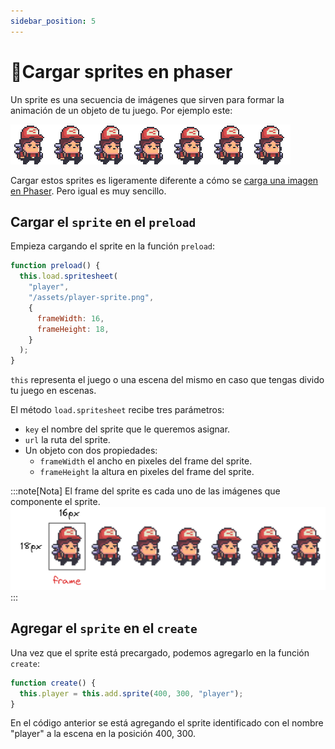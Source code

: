 ```yaml
---
sidebar_position: 5
---
```


# 🤺Cargar sprites en phaser

Un sprite es una secuencia de imágenes que sirven para formar la animación de un objeto de tu juego. Por ejemplo este:

![sprite](./img/idle64x64.png)

Cargar estos sprites es ligeramente diferente a cómo se [carga una imagen en Phaser](https://codingtube.dev/docs/phaser/cargar-imagenes). Pero igual es muy sencillo. 

## Cargar el `sprite` en el `preload`

Empieza cargando el sprite en la función `preload`:

```js
function preload() {
  this.load.spritesheet(
    "player", 
    "/assets/player-sprite.png", 
    {
      frameWidth: 16,
      frameHeight: 18,
    }
  );
}
```

`this` representa el juego o una escena del mismo en caso que tengas divido tu juego en escenas.

El método `load.spritesheet` recibe tres parámetros:

- `key` el nombre del sprite que le queremos asignar.
- `url` la ruta del sprite.
- Un objeto con dos propiedades:
  - `frameWidth` el ancho en pixeles del frame del sprite.
  - `frameHeight` la altura en pixeles del frame del sprite.

:::note[Nota]
El frame del sprite es cada uno de las imágenes que componente el sprite.
![frame](./img/frame.png)
:::

## Agregar el `sprite` en el `create`

Una vez que el sprite está precargado, podemos agregarlo en la función `create`:

```js
function create() {
  this.player = this.add.sprite(400, 300, "player");
}
```

En el código anterior se está agregando el sprite identificado con el nombre "player" a la escena en la posición 400, 300.